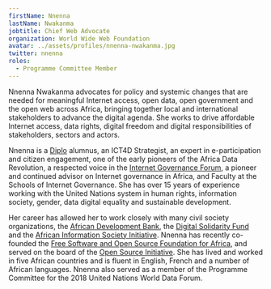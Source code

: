 ```yaml
---
firstName: Nnenna
lastName: Nwakanma
jobtitle: Chief Web Advocate
organization: World Wide Web Foundation
avatar: ../assets/profiles/nnenna-nwakanma.jpg
twitter: nnenna
roles:
  - Programme Committee Member
---
```


Nnenna Nwakanma advocates for policy and systemic changes that are needed for meaningful Internet access, open data, open government and the open web across Africa, bringing together local and international stakeholders to advance the digital agenda. She works to drive affordable Internet access, data rights, digital freedom and digital responsibilities of stakeholders, sectors and actors.

Nnenna is a [Diplo](https://www.diplomacy.edu/) alumnus, an ICT4D Strategist, an expert in e-participation and citizen engagement, one of the early pioneers of the Africa Data Revolution, a respected voice in the [Internet Governance Forum](https://www.intgovforum.org/), a pioneer and continued advisor on Internet governance in Africa, and Faculty at the Schools of Internet Governance. She has over 15 years of experience working with the United Nations system in human rights, information society, gender, data digital equality and sustainable development.

Her career has allowed her to work closely with many civil society organizations, the [African Development Bank](https://www.afdb.org), the [Digital Solidarity Fund](https://en.wikipedia.org/wiki/Digital_solidarity_fund) and the [African Information Society Initiative](https://www.uneca.org/publications/african-information-society-initiative-aisi-decade%E2%80%99s-perspective). Nnenna has recently co-founded the [Free Software and Open Source Foundation for Africa](http://www.fossfa.net/), and served on the board of the [Open Source Initiative](https://opensource.org/). She has lived and worked in five African countries and is fluent in English, French and a number of African languages. Nnenna also served as a member of the Programme Committee for the 2018 United Nations World Data Forum.
